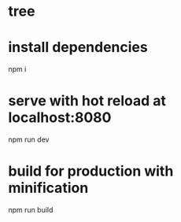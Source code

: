 # tree

# install dependencies
npm i

# serve with hot reload at localhost:8080
npm run dev

# build for production with minification
npm run build
